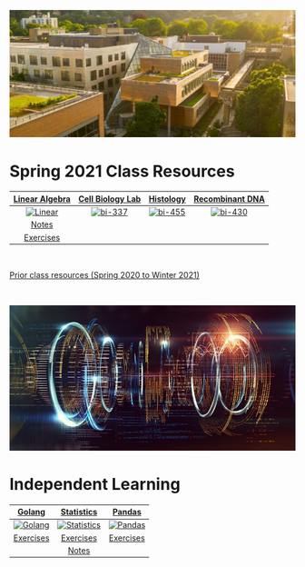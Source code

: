 ![Portland State University](assets/images/psu.jpg)

<h1>Spring 2021 Class Resources</h1>

|   [Linear Algebra](/mth-261 "Jump to linear algebra class page")    | [Cell Biology Lab](/bi-337 "Jump to cell biology Lab class page") |        [Histology](/bi-455 "Jump to histology class page")        | [Recombinant DNA](/bi-430 "Jump to theory of recombinatn DNA techniqus class page") |
| :-----------------------------------------------------------------: | :---------------------------------------------------------------: | :---------------------------------------------------------------: | :---------------------------------------------------------------------------------: |
| [![Linear](assets/images/mth-261.ico)](/mth-261 "Go to class page") | [![bi-337](assets/images/bi-337.ico)](/bi-337 "Go to class page") | [![bi-455](assets/images/bi-455.ico)](/bi-455 "Go to class page") |          [![bi-430](assets/images/bi-430.ico)](/bi-430 "Go to class page")          |
|            [Notes](/mth-261/mth-261.pdf "Jump to notes")            |                                                                   |                                                                   |                                                                                     |
|     [Exercises](/mth-261/exercises "Jump to practice problems")     |                                                                   |                                                                   |                                                                                     |

<br>

[Prior class resources (Spring 2020 to Winter 2021)](prior.tar.gz)

<br>

![Independent Learning](assets/images/code.jpg)

 <h1>Independent Learning</h1>

|     [Golang](/go "Jump to golang training resources")     |        [Statistics](/stat "Jump to statistics resources")         |           [Pandas](/pandas "Jump to pandas resources")            |
| :-------------------------------------------------------: | :---------------------------------------------------------------: | :---------------------------------------------------------------: |
| [![Golang](assets/images/go.ico)](/go "Go to class page") | [![Statistics](assets/images/stat.ico)](/stat "Go to class page") | [![Pandas](assets/images/pandas.ico)](/pandas "Go to class page") |
|  [Exercises](/go/exercises "Jump to practice problems")   |     [Exercises](/stat/exercises "Jump to practice problems")      |    [Exercises](/pandas/exercises "Jump to practice problems")     |
|                                                           |              [Notes](/stat/stat.pdf "Jump to notes")              |                                                                   |
